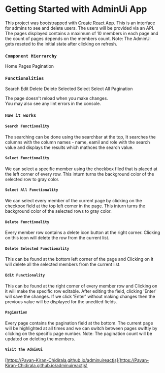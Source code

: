 # Getting Started with AdminUi App

This project was bootstrapped with [Create React App](https://github.com/facebook/create-react-app).
This is an interface for admins to see and delete users.
The users will be provided via an API.
The pages displayed contains a maximum of 10 members in each page and the count of pages depends on the members count.
Note: The AdminUi gets reseted to the initial state after clicking on refresh.

### `Component Hierrarchy`

Home
Pages Pagination

### `Functionalities`

Search
Edit
Delete
Delete Selected
Select
Select All
Pagination

The page doesn't reload when you make changes.\
You may also see any lint errors in the console.

### `How it works`

#### `Search Functionality`

The searching can be done using the searchbar at the top, It searches the columns with the column names - name, eamil and role with the search value and displays the results which mathces the search value.

#### `Select Functionality`

We can select a specific member using the checkbox filed that is placed at the left corner of every row. This inturn turns the background color of the selected row to gray color.

#### `Select All Functionality`

We can select every member of the current page by clicking on the checkbox field at the top left corner in the page.
This inturn turns the background color of the selected rows to gray color.

#### `Delete Functionality`

Every member row contains a delete icon button at the right corner. Clicking on this icon will delete the row from the current list.

#### `Delete Selected Functionality`

This can be found at the bottom left corner of the page and Clicking on it will delete all the selected members from the current list.

#### `Edit Functionality`

This can be found at the right corner of every member row and Clicking on it will make the specific row editable.
After editing the field, clicking 'Enter' will save the changes.
If we click 'Enter' without making changes then the previous value will be displayed for the unedited fields.

#### `Pagination`

Every page contains the pagination field at the bottom. The current page will be highlighted at all times and we can switch between pages swiftly by clicking on the specific page number.
Note: The pagination count will be updated on deleting the members.

#### `Visit the AdminUi`

[https://Pavan-Kiran-Chidirala.github.io/adminuireactjs](https://Pavan-Kiran-Chidirala.github.io/adminuireactjs)
